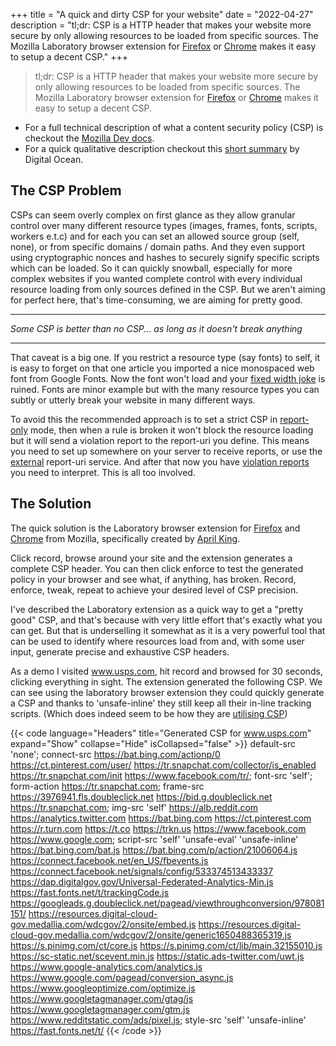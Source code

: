 +++
title = "A quick and dirty CSP for your website"
date = "2022-04-27"
description = "tl;dr: CSP is a HTTP header that makes your website more secure by only allowing resources to be loaded from specific sources. The Mozilla Laboratory browser extension for [Firefox](https://addons.mozilla.org/en-US/firefox/addon/laboratory-by-mozilla) or [Chrome](https://chrome.google.com/webstore/detail/laboratory/mjcamldajgnpgjcpacomkgfhccnibldg) makes it easy to setup a decent CSP."
+++

> tl;dr: CSP is a HTTP header that makes your website more secure by only allowing resources to be loaded from specific sources. The Mozilla Laboratory browser extension for [Firefox](https://addons.mozilla.org/en-US/firefox/addon/laboratory-by-mozilla) or [Chrome](https://chrome.google.com/webstore/detail/laboratory/mjcamldajgnpgjcpacomkgfhccnibldg) makes it easy to setup a decent CSP. 

- For a full technical description of what a content security policy (CSP) is checkout the [Mozilla Dev docs](https://developer.mozilla.org/en-US/docs/Web/HTTP/CSP).
- For a quick qualitative description checkout this [short summary](https://www.digitalocean.com/community/tutorials/what-is-a-content-security-policy) by Digital Ocean.

## The CSP Problem

CSPs can seem overly complex on first glance as they allow granular control over many different resource types (images, frames, fonts, scripts, workers e.t.c) and for each you can set an allowed source group (self, none), or from specific domains / domain paths. And they even support using cryptographic nonces and hashes to securely signify specific scripts which can be loaded. So it can quickly snowball, especially for more complex websites if you wanted complete control with every individual resource loading from only sources defined in the CSP. But we aren't aiming for perfect here, that's time-consuming, we are aiming for pretty good. 

---

_Some CSP is better than no CSP... as long as it doesn't break anything_

---

That caveat is a big one. If you restrict a resource type (say fonts) to self, it is easy to forget on that one article you imported a nice monospaced web font from Google Fonts. Now the font won't load and your [fixed width joke](https://xkcd.com/276/) is ruined. Fonts are minor example but with the many resource types you can subtly or utterly break your website in many different ways. 

To avoid this the recommended approach is to set a strict CSP in [report-only](https://developer.mozilla.org/en-US/docs/Web/HTTP/CSP#testing_your_policy) mode, then when a rule is broken it won't block the resource loading but it will send a violation report to the report-uri you define. This means you need to set up somewhere on your server to receive reports, or use the [external](https://report-uri.com/) report-uri service. And after that now you have [violation reports](https://developer.mozilla.org/en-US/docs/Web/HTTP/CSP#sample_violation_report) you need to interpret. This is all too involved.

## The Solution
The quick solution is the Laboratory browser extension for [Firefox](https://addons.mozilla.org/en-US/firefox/addon/laboratory-by-mozilla/) and [Chrome](https://chrome.google.com/webstore/detail/laboratory/mjcamldajgnpgjcpacomkgfhccnibldg) from Mozilla, specifically created by [April King](https://github.com/april/laboratory).

Click record, browse around your site and the extension generates a complete CSP header. You can then click enforce to test the generated policy in your browser and see what, if anything, has broken. Record, enforce, tweak, repeat to achieve your desired level of CSP precision.

I've described the Laboratory extension as a quick way to get a "pretty good" CSP, and that's because with very little effort that's exactly what you can get. But that is underselling it somewhat as it is a very powerful tool that can be used to identify where resources load from and, with some user input, generate precise and exhaustive CSP headers.

As a demo I visited www.usps.com, hit record and browsed for 30 seconds, clicking everything in sight. The extension generated the following CSP. We can see using the laboratory browser extension they could quickly generate a CSP and thanks to 'unsafe-inline' they still keep all their in-line tracking scripts. (Which does indeed seem to be how they are [utilising CSP](https://observatory.mozilla.org/analyze/www.usps.com))

{{< code language="Headers" title="Generated CSP for www.usps.com" expand="Show" collapse="Hide" isCollapsed="false" >}}
default-src 'none';
connect-src https://bat.bing.com/actionp/0 https://ct.pinterest.com/user/ https://tr.snapchat.com/collector/is_enabled https://tr.snapchat.com/init https://www.facebook.com/tr/;
font-src 'self';
form-action https://tr.snapchat.com;
frame-src https://3976941.fls.doubleclick.net https://bid.g.doubleclick.net https://tr.snapchat.com;
img-src 'self' https://alb.reddit.com https://analytics.twitter.com https://bat.bing.com https://ct.pinterest.com https://r.turn.com https://t.co https://trkn.us https://www.facebook.com https://www.google.com;
script-src 'self' 'unsafe-eval' 'unsafe-inline' https://bat.bing.com/bat.js https://bat.bing.com/p/action/21006064.js https://connect.facebook.net/en_US/fbevents.js https://connect.facebook.net/signals/config/533374513433337 https://dap.digitalgov.gov/Universal-Federated-Analytics-Min.js https://fast.fonts.net/t/trackingCode.js https://googleads.g.doubleclick.net/pagead/viewthroughconversion/978081151/ https://resources.digital-cloud-gov.medallia.com/wdcgov/2/onsite/embed.js https://resources.digital-cloud-gov.medallia.com/wdcgov/2/onsite/generic1650488365319.js https://s.pinimg.com/ct/core.js https://s.pinimg.com/ct/lib/main.32155010.js https://sc-static.net/scevent.min.js https://static.ads-twitter.com/uwt.js https://www.google-analytics.com/analytics.js https://www.google.com/pagead/conversion_async.js https://www.googleoptimize.com/optimize.js https://www.googletagmanager.com/gtag/js https://www.googletagmanager.com/gtm.js https://www.redditstatic.com/ads/pixel.js;
style-src 'self' 'unsafe-inline' https://fast.fonts.net/t/
{{< /code >}}